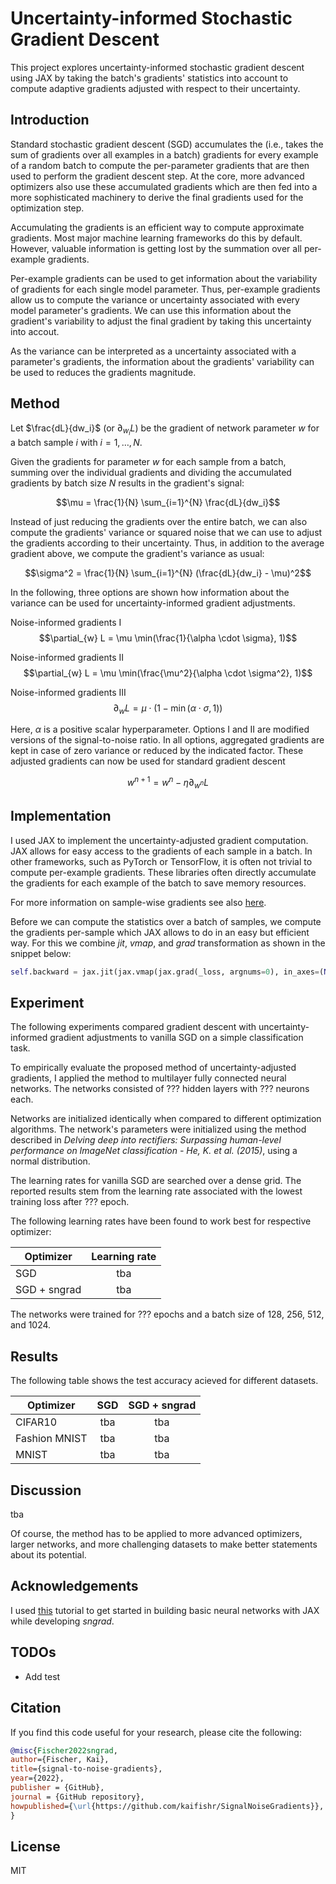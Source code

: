 # Uncertainty-informed Stochastic Gradient Descent 

This project explores uncertainty-informed stochastic gradient descent using JAX by taking the batch's gradients' statistics into account to compute adaptive gradients adjusted with respect to their uncertainty.

## Introduction

Standard stochastic gradient descent (SGD) accumulates the (i.e., takes the sum of gradients over all examples in a batch) gradients for every example of a random batch to compute the per-parameter gradients that are then used to perform the gradient descent step. At the core, more advanced optimizers also use these accumulated gradients which are then fed into a more sophisticated machinery to derive the final gradients used for the optimization step.

Accumulating the gradients is an efficient way to compute approximate gradients. Most major machine learning frameworks do this by default. However, valuable information is getting lost by the summation over all per-example gradients.

Per-example gradients can be used to get information about the variability of gradients for each single model parameter. Thus, per-example gradients allow us to compute the variance or uncertainty associated with every model parameter's gradients. We can use this information about the gradient's variability to adjust the final gradient by taking this uncertainty into accout.

As the variance can be interpreted as a uncertainty associated with a parameter's gradients, the information about the gradients' variability can be used to reduces the gradients magnitude.

## Method

Let $\frac{dL}{dw_i}$ (or $\partial_{w_i} L$) be the gradient of network parameter $w$ for a batch sample $i$ with $i = 1, \dots, N$.

Given the gradients for parameter $w$ for each sample from a batch, summing over the individual gradients and dividing the accumulated gradients by batch size $N$ results in the gradient's signal:

$$\mu = \frac{1}{N} \sum_{i=1}^{N} \frac{dL}{dw_i}$$

Instead of just reducing the gradients over the entire batch, we can also compute the gradients' variance or squared noise that we can use to adjust the gradients according to their uncertainty. Thus, in addition to the average gradient above, we compute the gradient's variance as usual:

$$\sigma^2 = \frac{1}{N} \sum_{i=1}^{N} (\frac{dL}{dw_i} - \mu)^2$$

In the following, three options are shown how information about the variance can be used for uncertainty-informed gradient adjustments.

Noise-informed gradients I
$$\partial_{w} L = \mu \min(\frac{1}{\alpha \cdot \sigma}, 1)$$

Noise-informed gradients II
$$\partial_{w} L = \mu \min(\frac{\mu^2}{\alpha \cdot \sigma^2}, 1)$$

Noise-informed gradients III
$$\partial_{w} L = \mu \cdot (1 - \min(\alpha \cdot \sigma, 1))$$

Here, $\alpha$ is a positive scalar hyperparameter. Options I and II are modified versions of the signal-to-noise ratio. In all options, aggregated gradients are kept in case of zero variance or reduced by the indicated factor. These adjusted gradients can now be used for standard gradient descent

$$w^{n+1} = w^n - \eta \partial_{w^n} L$$


## Implementation

I used JAX to implement the uncertainty-adjusted gradient computation. JAX allows for easy access to the gradients of each sample in a batch. In other frameworks, such as PyTorch or TensorFlow, it is often not trivial to compute per-example gradients. These libraries often directly accumulate the gradients for each example of the batch to save memory resources.

For more information on sample-wise gradients see also [here](https://jax.readthedocs.io/en/latest/jax-101/04-advanced-autodiff.html#per-example-gradients).

Before we can compute the statistics over a batch of samples, we compute the gradients per-sample which JAX allows to do in an easy but efficient way. For this we combine *jit*, *vmap*, and *grad* transformation as shown in the snippet below:

```python
self.backward = jax.jit(jax.vmap(jax.grad(_loss, argnums=0), in_axes=(None, 0, 0)))
```


## Experiment 

The following experiments compared gradient descent with uncertainty-informed gradient adjustments to vanilla SGD on a simple classification task.

To empirically evaluate the proposed method of uncertainty-adjusted gradients, I applied the method to multilayer fully connected neural networks. The networks consisted of ??? hidden layers with ??? neurons each.

Networks are initialized identically when compared to different optimization algorithms. The network's parameters were initialized using the method described in *Delving deep into rectifiers: Surpassing human-level performance on ImageNet classification - He, K. et al. (2015)*, using a normal distribution.

The learning rates for vanilla SGD are searched over a dense grid. The reported results stem from the learning rate associated with the lowest training loss after ??? epoch.

The following learning rates have been found to work best for respective optimizer:

| Optimizer | Learning rate |
|---|:---:|
| SGD | tba |
| SGD + sngrad | tba |

The networks were trained for ??? epochs and a batch size of 128, 256, 512, and 1024.


## Results

The following table shows the test accuracy acieved for different datasets.

| Optimizer | SGD | SGD + sngrad
|---|:---:|:---:|
| CIFAR10  | tba | tba |
| Fashion MNIST | tba | tba |
| MNIST   | tba | tba |


## Discussion

tba

Of course, the method has to be applied to more advanced optimizers, larger networks, and more challenging datasets to make better statements about its potential.


## Acknowledgements

I used [this](https://jax.readthedocs.io/en/latest/notebooks/Neural_Network_and_Data_Loading.html) tutorial to get started in building basic neural networks with JAX while developing *sngrad*. 


## TODOs

- Add test


## Citation

If you find this code useful for your research, please cite the following:

```bibtex
@misc{Fischer2022sngrad,
author={Fischer, Kai},
title={signal-to-noise-gradients},
year={2022},
publisher = {GitHub},
journal = {GitHub repository},
howpublished={\url{https://github.com/kaifishr/SignalNoiseGradients}},
}
```


## License

MIT